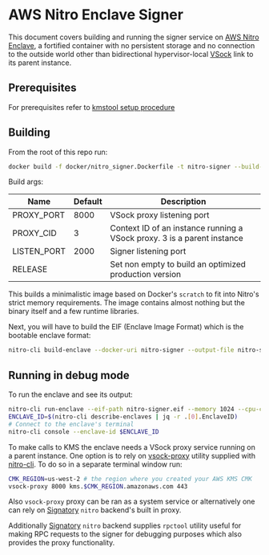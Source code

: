 # AWS Nitro Enclave Signer

This document covers building and running the signer service on [AWS Nitro Enclave](https://aws.amazon.com/ec2/nitro/nitro-enclaves/), a fortified container with no persistent storage and no connection to the outside world other than bidirectional hypervisor-local [VSock](https://man7.org/linux/man-pages/man7/vsock.7.html) link to its parent instance.

## Prerequisites

For prerequisites refer to [kmstool setup procedure](https://github.com/aws/aws-nitro-enclaves-sdk-c/blob/main/docs/kmstool.md#prerequisites---linux)

## Building

From the root of this repo run:

```sh
docker build -f docker/nitro_signer.Dockerfile -t nitro-signer --build-arg RELEASE=1 .
```

Build args:

| Name        | Default | Description                                                  |
| ----------- | ------- | ------------------------------------------------------------ |
| PROXY_PORT  | 8000    | VSock proxy listening port                                   |
| PROXY_CID   | 3       | Context ID of an instance running a VSock proxy. 3 is a parent instance |
| LISTEN_PORT | 2000    | Signer listening port                                        |
| RELEASE     |         | Set non empty to build an optimized production version       |

This builds a minimalistic image based on Docker's `scratch`  to fit into Nitro's strict memory requirements. The image contains almost nothing but the binary itself and a few runtime libraries.

Next, you will have to build the EIF (Enclave Image Format) which is the bootable enclave format:

```sh
nitro-cli build-enclave --docker-uri nitro-signer --output-file nitro-signer.eif
```

## Running in debug mode

To run the enclave and see its output:

```sh
nitro-cli run-enclave --eif-path nitro-signer.eif --memory 1024 --cpu-count 2 --debug-mode
ENCLAVE_ID=$(nitro-cli describe-enclaves | jq -r .[0].EnclaveID)
# Connect to the enclave's terminal
nitro-cli console --enclave-id $ENCLAVE_ID
```

To make calls to KMS the enclave needs a VSock proxy service running on a parent instance. One option is to rely on [vsock-proxy](https://github.com/aws/aws-nitro-enclaves-cli/blob/main/vsock_proxy/README.md) utility supplied with [nitro-cli](https://github.com/aws/aws-nitro-enclaves-cli). To do so in a separate terminal window run:

```sh
CMK_REGION=us-west-2 # the region where you created your AWS KMS CMK
vsock-proxy 8000 kms.$CMK_REGION.amazonaws.com 443
```

Also `vsock-proxy` proxy can be ran as a system service or alternatively one can rely on [Signatory](https://github.com/ecadlabs/signatory) `nitro` backend's built in proxy.

Additionally [Signatory](https://github.com/ecadlabs/signatory) `nitro` backend supplies `rpctool` utility useful for making RPC requests to the signer for debugging purposes which also provides the proxy functionality.
